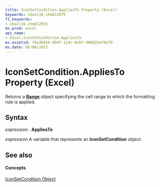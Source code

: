 ```yaml
---
title: IconSetCondition.AppliesTo Property (Excel)
keywords: vbaxl10.chm812075
f1_keywords:
- vbaxl10.chm812075
ms.prod: excel
api_name:
- Excel.IconSetCondition.AppliesTo
ms.assetid: f8a3b01b-8b4f-124c-6eb7-060625ef6e70
ms.date: 06/08/2017
---
```



# IconSetCondition.AppliesTo Property (Excel)

Returns a  **[Range](range-object-excel.md)** object specifying the cell range to which the formatting rule is applied.


## Syntax

 _expression_ . **AppliesTo**

 _expression_ A variable that represents an **IconSetCondition** object.


## See also


#### Concepts


[IconSetCondition Object](iconsetcondition-object-excel.md)

